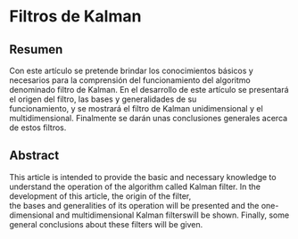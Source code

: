 # Filtros de Kalman
## Resumen
Con  este  artículo  se  pretende brindar  los conocimientos básicos
y necesarios para la comprensión del funcionamiento    del algoritmo
denominado filtro  de  Kalman. En   el desarrollo   de   este   artículo 
se presentará el  origen del  filtro, las bases  y generalidades de  su  
funcionamiento, y  se mostrará el filtro de Kalman unidimensional y   el   
multidimensional. Finalmente se darán  unas  conclusiones generales acerca 
de estos filtros.

## Abstract
This article is intended to provide the basic and  necessary  knowledge  to
understand the   operation   of   the   algorithm   called Kalman  filter. 
In  the  development  of  this article,  the  origin  of  the  filter,  
the  bases and  generalities  of  its  operation  will  be presented  and  the
one-dimensional  and multidimensional  Kalman  filterswill  be shown. 
Finally, some general conclusions about these filters will be given. 
